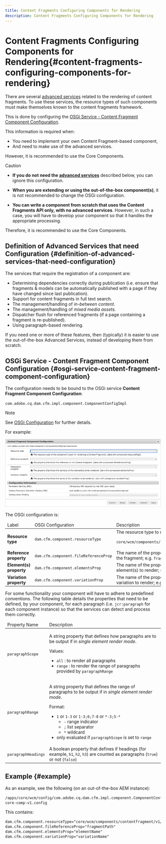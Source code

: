 ```yaml
---
title: Content Fragments Configuring Components for Rendering
description: Content Fragments Configuring Components for Rendering
---
```


# Content Fragments Configuring Components for Rendering{#content-fragments-configuring-components-for-rendering}

There are several [advanced services](#definition-of-advanced-services-that-need-configuration) related to the rendering of content fragments. To use these services, the resource types of such components must make themselves known to the content fragments framework.

This is done by configuring the [OSGi Service - Content Fragment Component Configuration](#osgi-service-content-fragment-component-configuration).

This information is required when:

* You need to implement your own Content Fragment-based component,
* And need to make use of the advanced services.

However, it is recommended to use the Core Components.

>[!CAUTION]
>
>* **If you do not need the [advanced services](#definition-of-advanced-services-that-need-configuration)** described below, you can ignore this configuration.
>
>* **When you are extending or using the out-of-the-box component(s)**, it is not recommended to change the OSGi configuration.
>
>* **You can write a component from scratch that uses the Content Fragments API only, with no advanced services**. However, in such a case, you will have to develop your component so that it handles the appropriate processing.
>
>Therefore, it is recommended to use the Core Components.

## Definition of Advanced Services that need Configuration {#definition-of-advanced-services-that-need-configuration}

The services that require the registration of a component are:

* Determining dependencies correctly during publication (i.e. ensure that fragments & models can be automatically published with a page if they have changed since last publication).
* Support for content fragments in full text search.
* The management/handling of *in-between content.*
* The management/handling of *mixed media assets.*
* Dispatcher flush for referenced fragments (if a page containing a fragment is re-published).
* Using paragraph-based rendering.

If you need one or more of these features, then (typically) it is easier to use the out-of-the-box Advanced Services, instead of developing them from scratch.

## OSGi Service - Content Fragment Component Configuration {#osgi-service-content-fragment-component-configuration}

The configuration needs to be bound to the OSGi service **Content Fragment Component Configuration**:

`com.adobe.cq.dam.cfm.impl.component.ComponentConfigImpl`

>[!NOTE]
>
>See [OSGi Configuration](/help/implementing/deploying/overview.md#osgi-configuration) for further details.

For example:

![OSGi Configuration Content Fragment Component Configuration](assets/cf-component-configuration-osgi.png)

The OSGi configuration is:

<table>
 <thead>
  <tr>
   <td>Label</td>
   <td>OSGi Configuration<br /> </td>
   <td>Description</td>
  </tr>
 </thead>
 <tbody>
  <tr>
   <td><strong>Resource type</strong></td>
   <td><code>dam.cfm.component.resourceType</code></td>
   <td>The resource type to register; e.g. <br /> <p><span class="cmp-examples-demo__property-value"><code>core/wcm/components/contentfragment/v1/contentfragment</code></code></p> </td>
  </tr>
  <tr>
   <td><strong>Reference property</strong></td>
   <td><code>dam.cfm.component.fileReferenceProp</code></td>
   <td>The name of the property that contains the reference to the fragment; e.g. <code>fragmentPath</code> or <code>fileReference</code></td>
  </tr>
  <tr>
   <td><strong>Element(s) property</strong></td>
   <td><code>dam.cfm.component.elementsProp</code></td>
   <td>The name of the property that contains the name(s) of the element(s) to render; e.g.<code>elementName</code></td>
  </tr>
  <tr>
   <td><strong>Variation property</strong><br /> </td>
   <td><code>dam.cfm.component.variationProp</code></td>
   <td>The name of the property that contains the name of the variation to render; e.g.<code>variationName</code></td>
  </tr>
 </tbody>
</table>

For some functionality your component will have to adhere to predefined conventions. The following table details the properties that need to be defined, by your component, for each paragraph (i.e. `jcr:paragraph` for each component instance) so that the services can detect and process them correctly. 

<table>
 <thead>
  <tr>
   <td>Property Name</td>
   <td>Description</td>
  </tr>
 </thead>
 <tbody>
  <tr>
   <td><code>paragraphScope</code></td>
   <td><p>A string property that defines how paragraphs are to be output if in <em>single element render mode</em>.</p> <p>Values:</p>
    <ul>
     <li><code>all</code> : to render all paragraphs</li>
     <li><code>range</code> : to render the range of paragraphs provided by <code>paragraphRange</code></li>
    </ul> </td>
  </tr>
  <tr>
   <td><code>paragraphRange</code></td>
   <td><p>A string property that defines the range of paragraphs to be output if in <em>single element render mode</em>.</p> <p>Format:</p>
    <ul>
     <li><code>1</code> or <code>1-3</code> or <code>1-3;6;7-8</code> or <code>*-3;5-*</code>
     <ul>
       <li><code>-</code> range indicator</li>
       <li><code>;</code> list separator</li>
       <li><code>*</code> wildcard</li>
     </ul>
     </li>
     <li>only evaluated if <code>paragraphScope</code> is set to <code>range</code></li>
    </ul> </td>
  </tr>
  <tr>
   <td><code>paragraphHeadings</code></td>
   <td>A boolean property that defines if headings (for example, <code>h1</code>, <code>h2</code>, <code>h3</code>) are counted as paragraphs (<code>true</code>) or not (<code>false</code>)</td>
  </tr>
 </tbody>
</table>

## Example {#example}

As an example, see the following (on an out-of-the-box AEM instance):

```
/apps/core/wcm/config/com.adobe.cq.dam.cfm.impl.component.ComponentConfigImpl-core-comp-v1.config
```

This contains:

```
dam.cfm.component.resourceType="core/wcm/components/contentfragment/v1/contentfragment"
dam.cfm.component.fileReferenceProp="fragmentPath"
dam.cfm.component.elementsProp="elementName"
dam.cfm.component.variationProp="variationName"
```

